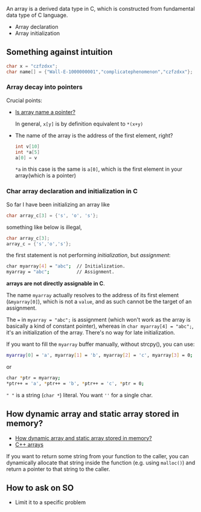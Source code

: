 An array is a derived data type in C, which is constructed from fundamental data type of C language.

* Array declaration
* Array initialization

## Something against intuition
```c
char x = "czfzdxx";
char name[] = {"Wall-E-1000000001","complicatephenomenon","czfzdxx"};

```
### Array decay into pointers

Crucial points:
* [Is array name a pointer?](https://stackoverflow.com/questions/1641957/is-an-array-name-a-pointer)

  In general, `x[y]` is by definition equivalent to `*(x+y)`
* The name of the array is the address of the first element, right?
  ```c
  int v[10]
  int *a[5]
  a[0] = v
  ```
  `*a` in this case is the same is `a[0]`, which is the first element in your array(which is a pointer)

### Char array declaration and initialization in C
So far I have been initializing an array like
```c
char array_c[3] = {'s', 'o', 's'};
```
something like below is illegal,
```c
char array_c[3];
array_c = {'s','o','s'};
```
the first statement is not performing *initialization*, but *assignment*:

```sh    
char myarray[4] = "abc";  // Initialization.
myarray = "abc";          // Assignment.
```
**arrays are not directly assignable in C**.

The name `myarray` actually resolves to the address of its first element (`&myarray[0]`), which is not a `value`, and as such cannot be the target of an assignment.

The `=` in `myarray = "abc";` is assignment (which won't work as the array is basically a kind of constant pointer), whereas in `char myarray[4] = "abc";`, it's an initialization of the array. There's no way for late initialization.

If you want to fill the `myarray` buffer manually, without strcpy(), you can use:
```sh
myarray[0] = 'a', myarray[1] = 'b', myarray[2] = 'c', myarray[3] = 0;
```
or
```sh
char *ptr = myarray;
*ptr++ = 'a', *ptr++ = 'b', *ptr++ = 'c', *ptr = 0;
```

`" "` is a string (`char *`) literal. You want `''` for a single char.


## How dynamic array and static array stored in memory?

* [How dynamic array and static array stored in memory?](https://stackoverflow.com/a/35445125/7583919)
* [C++ arrays](http://courses.washington.edu/css342/zander/css332/array.html)


If you want to return some string from your function to the caller, you can dynamically allocate that string inside the function (e.g. using `malloc()`) and return a pointer to that string to the caller.

## How to ask on SO
*  Limit it to a specific problem

